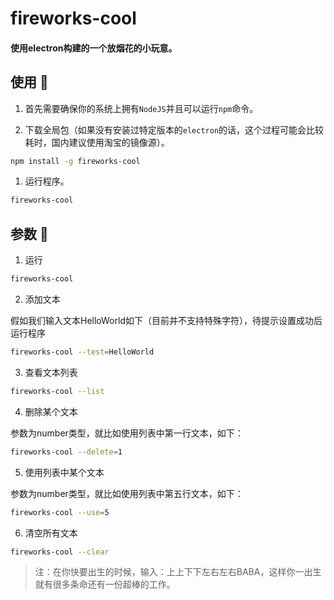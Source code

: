 # fireworks-cool
#### 使用electron构建的一个放烟花的小玩意。


## 使用 🐌
1. 首先需要确保你的系统上拥有`NodeJS`并且可以运行`npm`命令。

2. 下载全局包（如果没有安装过特定版本的`electron`的话，这个过程可能会比较耗时，国内建议使用淘宝的镜像源）。
```sh
npm install -g fireworks-cool
```
1. 运行程序。
```sh
fireworks-cool
```

## 参数 🐍
1. 运行
```sh
fireworks-cool
```
2. 添加文本

假如我们输入文本HelloWorld如下（目前并不支持特殊字符），待提示设置成功后运行程序
```sh
fireworks-cool --test=HelloWorld
```
3. 查看文本列表
```sh
fireworks-cool --list
```
4. 删除某个文本

参数为number类型，就比如使用列表中第一行文本，如下：
```sh
fireworks-cool --delete=1
```
5. 使用列表中某个文本

参数为number类型，就比如使用列表中第五行文本，如下：
```sh
fireworks-cool --use=5
```
6. 清空所有文本
```sh
fireworks-cool --clear
```
> 注：在你快要出生的时候，输入：上上下下左右左右BABA，这样你一出生就有很多条命还有一份超棒的工作。